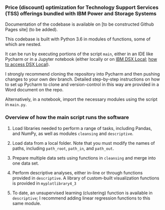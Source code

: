 ### Price (discount) optimization for Technology Support Services (TSS) offerings bundled with IBM Power and Storage Systems

Documentation of the codebase is available on [to be constructed Github Pages 
site]
(to be added).

This codebase is built with Python 3.6 in modules of functions, some of which are nested.

It can be run by executing portions of the script `main`, either in an IDE like Pycharm or in a Jupyter notebook (either locally or on [IBM DSX Local](https://9.220.2.27/); [how to access DSX Local](https://github.ibm.com/cognitive-data-platform/cognitive-data-platform/tree/master/documentation/DSX_Local)).

I strongly recommend cloning the repository into Pycharm and then pushing 
changes to your own dev branch.  Detailed step-by-step instructions on how 
to set up Pycharm to clone and version-control in this way are provided in 
a Word document on the repo.

Alternatively, in a notebook, import the necessary modules using the script
 in `main.py`.

### Overview of how the main script runs the software
1. Load libraries needed to perform a range of tasks, including Pandas, and NumPy, as well as modules `cleansing` and `descriptive`.

2. Load data from a local folder. Note that you must modify the names of paths, including `path_root`, `path_in`, and `path_out`.

3. Prepare multiple data sets using functions in `cleansing` and merge into one data set.

4. Perform descriptive analyses, either in-line or through functions provided in `descriptive`.  A library of custom-built visualization functions is provided in `myplotlibrary4_3`

5. To date, an unsupervised learning (clustering) function is available in `descriptive`; I recommend adding linear regression functions to this same module. 